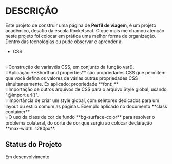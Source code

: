 # DESCRIÇÃO
Este projeto de construir uma página de **Perfil de viagem**, é um projeto acadêmico, desafio da escola Rocketseat.
O que mais me chamou atenção neste projeto foi colocar em prática uma melhor forma de organização. 
Dentro das tecnologias eu pude observar e aprender a:
* CSS
<br>
💡Construção de variavéis CSS, em conjunto da função var().<br>
💡Aplicação **Shorthand properties** são propriedades CSS que permitem que você defina os valores de várias outras propriedades CSS simultaneamente. Ex aplicado: propriedade **font:;**<br>
💡Importação de outros arquivos de CSS para o arquivo Style global, usando "@import url()".<br>
💡importância de criar um style global, com seletores dedicados para um layout ou estilo comum as páginas. Exemplo aplicado no documento **class container**.<br>
💡O uso da class de cor de fundo **bg-surface-color** para resolver o problema colateral, do corte de cor que surgiu ao colocar declaração  **max-width: 1280px**.<br>

## Status do Projeto
Em desenvolvimento

